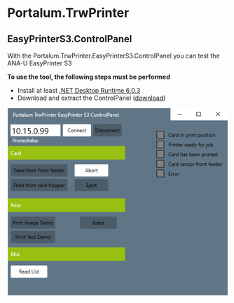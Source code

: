 # Portalum.TrwPrinter

## EasyPrinterS3.ControlPanel
With the Portalum.TrwPrinter.EasyPrinterS3.ControlPanel you can test the ANA-U EasyPrinter S3

**To use the tool, the following steps must be performed**

- Install at least [.NET Desktop Runtime 6.0.3](https://dotnet.microsoft.com/download/dotnet/6.0)
- Download and extract the ControlPanel ([download](https://github.com/Portalum/Portalum.TrwPrinter/releases/latest/download/Portalum.TrwPrinter.EasyPrinterS3.ControlPanel.zip))

![Portalum.TrwPrinter.EasyPrinterS3.ControlPanel](/doc/ControlPanel.png)
